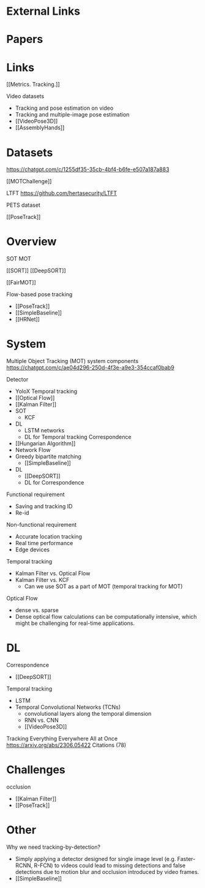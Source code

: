 
# External Links


# Papers


# Links

[[Metrics. Tracking.]]

Video datasets
- Tracking and pose estimation on video
- Tracking and multiple-image pose estimation
- [[VideoPose3D]]
- [[AssemblyHands]]

# Datasets

https://chatgpt.com/c/1255df35-35cb-4bf4-b6fe-e507a187a883

[[MOTChallenge]]

LTFT
https://github.com/hertasecurity/LTFT

PETS dataset

[[PoseTrack]]

# Overview

SOT
MOT

[[SORT]]
[[DeepSORT]]

[[FairMOT]]

Flow-based pose tracking
- [[PoseTrack]]
- [[SimpleBaseline]]
- [[HRNet]]

# System

Multiple Object Tracking (MOT) system components
https://chatgpt.com/c/ae04d296-250d-4f3e-a9e3-354ccaf0bab9

Detector
- YoloX
Temporal tracking
- [[Optical Flow]]
- [[Kalman Filter]]
- SOT
	- KCF
- DL
	- LSTM networks
	- DL for Temporal tracking
Correspondence
- [[Hungarian Algorithm]]
- Network Flow
- Greedy bipartite matching
	- [[SimpleBaseline]]
- DL
	- [[DeepSORT]]
	- DL for Correspondence

Functional requirement
- Saving and tracking ID
- Re-id

Non-functional requirement
- Accurate location tracking
- Real time performance
- Edge devices


Temporal tracking
- Kalman Filter vs. Optical Flow
- Kalman Filter vs. KCF
    - Can we use SOT as a part of MOT (temporal tracking for MOT)

Optical Flow
- dense vs. sparse
- Dense optical flow calculations can be computationally intensive, which might be challenging for real-time applications.

# DL

Correspondence
- [[DeepSORT]]

Temporal tracking
- LSTM
- Temporal Convolutional Networks (TCNs)
	- convolutional layers along the temporal dimension
	- RNN vs. CNN
	- [[VideoPose3D]]

Tracking Everything Everywhere All at Once
https://arxiv.org/abs/2306.05422
Citations (78)


# Challenges

occlusion
- [[Kalman Filter]]
- [[PoseTrack]]


# Other

Why we need tracking-by-detection?
- Simply applying a detector designed for single image level (e.g. Faster-RCNN, R-FCN) to videos could lead to missing detections and false detections due to motion blur and occlusion introduced by video frames.
- [[SimpleBaseline]]
